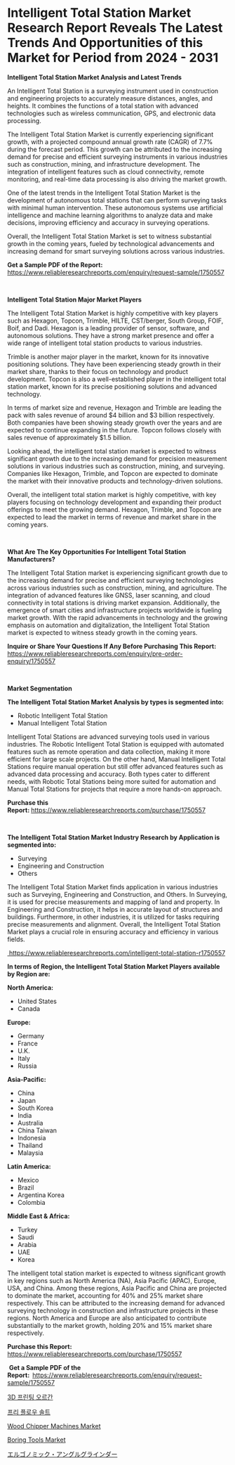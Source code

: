 <p><h1>Intelligent Total Station Market Research Report Reveals The Latest Trends And Opportunities of this Market for Period from 2024 - 2031</h1></p><p><strong>Intelligent Total Station Market Analysis and Latest Trends</strong></p>
<p><p>An Intelligent Total Station is a surveying instrument used in construction and engineering projects to accurately measure distances, angles, and heights. It combines the functions of a total station with advanced technologies such as wireless communication, GPS, and electronic data processing.</p><p>The Intelligent Total Station Market is currently experiencing significant growth, with a projected compound annual growth rate (CAGR) of 7.7% during the forecast period. This growth can be attributed to the increasing demand for precise and efficient surveying instruments in various industries such as construction, mining, and infrastructure development. The integration of intelligent features such as cloud connectivity, remote monitoring, and real-time data processing is also driving the market growth.</p><p>One of the latest trends in the Intelligent Total Station Market is the development of autonomous total stations that can perform surveying tasks with minimal human intervention. These autonomous systems use artificial intelligence and machine learning algorithms to analyze data and make decisions, improving efficiency and accuracy in surveying operations.</p><p>Overall, the Intelligent Total Station Market is set to witness substantial growth in the coming years, fueled by technological advancements and increasing demand for smart surveying solutions across various industries.</p></p>
<p><strong>Get a Sample PDF of the Report:&nbsp;</strong> <a href="https://www.reliableresearchreports.com/enquiry/request-sample/1750557">https://www.reliableresearchreports.com/enquiry/request-sample/1750557</a></p>
<p>&nbsp;</p>
<p><strong>Intelligent Total Station Major Market Players</strong></p>
<p><p>The Intelligent Total Station Market is highly competitive with key players such as Hexagon, Topcon, Trimble, HILTE, CST/berger, South Group, FOIF, Boif, and Dadi. Hexagon is a leading provider of sensor, software, and autonomous solutions. They have a strong market presence and offer a wide range of intelligent total station products to various industries.</p><p>Trimble is another major player in the market, known for its innovative positioning solutions. They have been experiencing steady growth in their market share, thanks to their focus on technology and product development. Topcon is also a well-established player in the intelligent total station market, known for its precise positioning solutions and advanced technology.</p><p>In terms of market size and revenue, Hexagon and Trimble are leading the pack with sales revenue of around $4 billion and $3 billion respectively. Both companies have been showing steady growth over the years and are expected to continue expanding in the future. Topcon follows closely with sales revenue of approximately $1.5 billion.</p><p>Looking ahead, the intelligent total station market is expected to witness significant growth due to the increasing demand for precision measurement solutions in various industries such as construction, mining, and surveying. Companies like Hexagon, Trimble, and Topcon are expected to dominate the market with their innovative products and technology-driven solutions.</p><p>Overall, the intelligent total station market is highly competitive, with key players focusing on technology development and expanding their product offerings to meet the growing demand. Hexagon, Trimble, and Topcon are expected to lead the market in terms of revenue and market share in the coming years.</p></p>
<p>&nbsp;</p>
<p><strong>What Are The Key Opportunities For Intelligent Total Station Manufacturers?</strong></p>
<p><p>The Intelligent Total Station market is experiencing significant growth due to the increasing demand for precise and efficient surveying technologies across various industries such as construction, mining, and agriculture. The integration of advanced features like GNSS, laser scanning, and cloud connectivity in total stations is driving market expansion. Additionally, the emergence of smart cities and infrastructure projects worldwide is fueling market growth. With the rapid advancements in technology and the growing emphasis on automation and digitalization, the Intelligent Total Station market is expected to witness steady growth in the coming years.</p></p>
<p><strong>Inquire or Share Your Questions If Any Before Purchasing This Report:</strong> <a href="https://www.reliableresearchreports.com/enquiry/pre-order-enquiry/1750557">https://www.reliableresearchreports.com/enquiry/pre-order-enquiry/1750557</a></p>
<p>&nbsp;</p>
<p><strong>Market Segmentation</strong></p>
<p><strong>The Intelligent Total Station Market Analysis by types is segmented into:</strong></p>
<p><ul><li>Robotic Intelligent Total Station</li><li>Manual Intelligent Total Station</li></ul></p>
<p><p>Intelligent Total Stations are advanced surveying tools used in various industries. The Robotic Intelligent Total Station is equipped with automated features such as remote operation and data collection, making it more efficient for large scale projects. On the other hand, Manual Intelligent Total Stations require manual operation but still offer advanced features such as advanced data processing and accuracy. Both types cater to different needs, with Robotic Total Stations being more suited for automation and Manual Total Stations for projects that require a more hands-on approach.</p></p>
<p><strong>Purchase this Report:&nbsp;</strong><a href="https://www.reliableresearchreports.com/purchase/1750557">https://www.reliableresearchreports.com/purchase/1750557</a></p>
<p>&nbsp;</p>
<p><strong>The Intelligent Total Station Market Industry Research by Application is segmented into:</strong></p>
<p><ul><li>Surveying</li><li>Engineering and Construction</li><li>Others</li></ul></p>
<p><p>The Intelligent Total Station Market finds application in various industries such as Surveying, Engineering and Construction, and Others. In Surveying, it is used for precise measurements and mapping of land and property. In Engineering and Construction, it helps in accurate layout of structures and buildings. Furthermore, in other industries, it is utilized for tasks requiring precise measurements and alignment. Overall, the Intelligent Total Station Market plays a crucial role in ensuring accuracy and efficiency in various fields.</p></p>
<p><a href="https://www.reliableresearchreports.com/intelligent-total-station-r1750557">&nbsp;https://www.reliableresearchreports.com/intelligent-total-station-r1750557</a></p>
<p><strong>In terms of Region, the Intelligent Total Station Market Players available by Region are:</strong></p>
<p>
    <p> <strong> North America: </strong>
        <ul>
            <li>United States</li>
            <li>Canada</li>
        </ul>
        </p> 
    <p> <strong> Europe: </strong>
        <ul>
            <li>Germany</li>
            <li>France</li>
            <li>U.K.</li>
            <li>Italy</li>
            <li>Russia</li>
        </ul>
        </p> 
    <p> <strong> Asia-Pacific: </strong>
        <ul>
            <li>China</li>
            <li>Japan</li>
            <li>South Korea</li>
            <li>India</li>
            <li>Australia</li>
            <li>China Taiwan</li>
            <li>Indonesia</li>
            <li>Thailand</li>
            <li>Malaysia</li>
        </ul>
        </p> 
    <p> <strong> Latin America: </strong>
        <ul>
            <li>Mexico</li>
            <li>Brazil</li>
            <li>Argentina Korea</li>
            <li>Colombia</li>
        </ul>
        </p> 
    <p> <strong> Middle East & Africa: </strong>
        <ul>
            <li>Turkey</li>
            <li>Saudi</li>
            <li>Arabia</li>
            <li>UAE</li>
            <li>Korea</li>
        </ul>
    </p>
    </p>
<p><p>The intelligent total station market is expected to witness significant growth in key regions such as North America (NA), Asia Pacific (APAC), Europe, USA, and China. Among these regions, Asia Pacific and China are projected to dominate the market, accounting for 40% and 25% market share respectively. This can be attributed to the increasing demand for advanced surveying technology in construction and infrastructure projects in these regions. North America and Europe are also anticipated to contribute substantially to the market growth, holding 20% and 15% market share respectively.</p></p>
<p><strong>Purchase this Report: </strong><a href="https://www.reliableresearchreports.com/purchase/1750557">https://www.reliableresearchreports.com/purchase/1750557</a></p>
<p>&nbsp;<strong>Get a Sample PDF of the Report:&nbsp;&nbsp;</strong><a href="https://www.reliableresearchreports.com/enquiry/request-sample/1750557">https://www.reliableresearchreports.com/enquiry/request-sample/1750557</a></p>
<p><strong></strong></p>
<p><p><a href="https://github.com/giancarlo642004/Market-Research-Report-List-1/blob/main/2165651167699.md">3D 프린팅 오르간</a></p><p><a href="https://github.com/rustymarie2024/Market-Research-Report-List-1/blob/main/5068215167700.md">프리 플로우 솔트</a></p><p><a href="https://github.com/nathandecarvalho/Market-Research-Report-List-4/blob/main/wood-chipper-machines-market.md">Wood Chipper Machines Market</a></p><p><a href="https://issuu.com/reportprime-2/docs/boring-tools-market-size-2030.pptx">Boring Tools Market</a></p><p><a href="https://github.com/KenyonJohns/Market-Research-Report-List-1/blob/main/6800774156673.md">エルゴノミック・アングルグラインダー</a></p></p>
